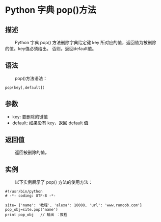 # Python 字典 pop()方法
## 描述
&#160;&#160;&#160;&#160;&#160;&#160;&#160;&#160;Python 字典 pop() 方法删除字典给定键 key 所对应的值，返回值为被删除的值。key值必须给出。 否则，返回default值。

## 语法
&#160;&#160;&#160;&#160;&#160;&#160;&#160;&#160;pop()方法语法：

```
pop(key[,default])
```

## 参数
- key: 要删除的键值
- default: 如果没有 key，返回 default 值

## 返回值
&#160;&#160;&#160;&#160;&#160;&#160;&#160;&#160;返回被删除的值。

## 实例
&#160;&#160;&#160;&#160;&#160;&#160;&#160;&#160;以下实例展示了 pop() 方法的使用方法：

```
#!/usr/bin/python
# -*- coding: UTF-8 -*-

site= {'name': '教程', 'alexa': 10000, 'url': 'www.runoob.com'}
pop_obj=site.pop('name')
print pop_obj   // 输出 ：教程
```
